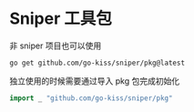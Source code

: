 # Sniper 工具包

非 sniper 项目也可以使用

```
go get github.com/go-kiss/sniper/pkg@latest
```

独立使用的时候需要通过导入 pkg 包完成初始化

```go
import _ "github.com/go-kiss/sniper/pkg"
```
